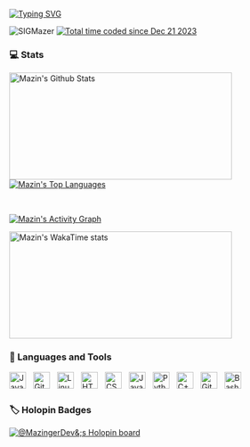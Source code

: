 <a href="https://git.io/typing-svg"><img src="https://readme-typing-svg.herokuapp.com?font=Fira+Code&pause=1000&color=F85D7FDB&width=435&lines=Hi+there+%F0%9F%91%8B%2C+I'm+Mazin+;" alt="Typing SVG" /></a>
<p align="left"> <img src="https://komarev.com/ghpvc/?username=SIGMazer&label=Profile%20views&color=0e75b6&style=flat" alt="SIGMazer" />
<a href="https://wakatime.com/@018c8e53-96d3-4c2b-a3bf-edd2581da275"><img src="https://wakatime.com/badge/user/018c8e53-96d3-4c2b-a3bf-edd2581da275.svg" alt="Total time coded since Dec 21 2023" /></a>
</p> 


### 💻 Stats
<p>
<a href="https://github.com/anuraghazra/github-readme-stats"><img alt="Mazin's Github Stats" src="https://github-readme-stats.vercel.app/api/?username=SIGMazer&rank_icon=percentile&show_icons=true&include_all_commits=true&count_private=true&theme=react&hide_border=true&bg_color=1F222E&title_color=F85D7F&icon_color=F8D866" height="192px" width ="400"/></a>
  <a href="https://github.com/anuraghazra/github-readme-stats"><img alt="Mazin's Top Languages" src="https://github-readme-stats.vercel.app/api/top-langs/?username=SIGMazer&langs_count=10&layout=compact&theme=react&hide_border=true&bg_color=1F222E&title_color=F85D7F&icon_color=F8D866&hide=Jupyter%20Notebook"/></a></p>
  <br>
  
  <a href="https://github.com/ashutosh00710/github-readme-activity-graph"><img alt="Mazin's Activity Graph" src="https://github-readme-activity-graph.vercel.app/graph?username=SIGMazer&bg_color=1F222E&color=F8D866&line=F85D7F&point=FFFFFF&hide_border=true" /></a> <br>
  
  <a href="https://wakatime.com/@SIGMazer"><img alt="Mazin's WakaTime stats" src="https://github-readme-stats.vercel.app/api/wakatime?username=SIGMazer&langs_count=8&theme=react&hide_border=true&bg_color=1F222E&title_color=F85D7F&icon_color=F8D866&hide=Jupyter%20Notebook" height="192px" width ="400"/></a>


### 🧰 Languages and Tools
<img align="left" alt="Java" width="30px" style="padding-right:10px;" src="https://cdn.jsdelivr.net/gh/devicons/devicon/icons/java/java-original.svg"/>
<img align="left" alt="Git" width="30px" style="padding-right:10px;" src="https://cdn.jsdelivr.net/gh/devicons/devicon/icons/git/git-original.svg" />
<img align="left" alt="Linux" width="30px" style="padding-right:10px;" src="https://cdn.jsdelivr.net/gh/devicons/devicon/icons/linux/linux-original.svg" />
<img align="left" alt="HTML" width="30px" style="padding-right:10px;" src="https://cdn.jsdelivr.net/gh/devicons/devicon/icons/html5/html5-plain.svg" />
<img align="left" alt="CSS" width="30px" style="padding-right:10px;" src="https://cdn.jsdelivr.net/gh/devicons/devicon/icons/css3/css3-plain.svg" />
<img align="left" alt="JavaScript" width="30px" style="padding-right:10px;" src="https://cdn.jsdelivr.net/gh/devicons/devicon/icons/javascript/javascript-plain.svg" />
<img align="left" alt="Python" width="30px" style="padding-right:10px;" src="https://cdn.jsdelivr.net/gh/devicons/devicon/icons/python/python-plain.svg" />
<img align="left" alt="C++" width="30px" style="padding-right:10px;" src="https://cdn.jsdelivr.net/gh/devicons/devicon/icons/cplusplus/cplusplus-line.svg" />
<img align="left" alt="GitHub" width="30px" style="padding-right:10px;" src="https://cdn.jsdelivr.net/gh/devicons/devicon/icons/github/github-original.svg" />
<img align="left" alt="Bash" width="30px" style="padding-right:10px;" src="https://cdn.jsdelivr.net/gh/devicons/devicon/icons/bash/bash-original.svg" /><br><br>



### 🏷️ Holopin Badges

<p><a href="https://www.holopin.io/@mazingerdev"><img src="https://holopin.me/MazingerDev" alt="@MazingerDev&;s Holopin board"></a></p>
    




